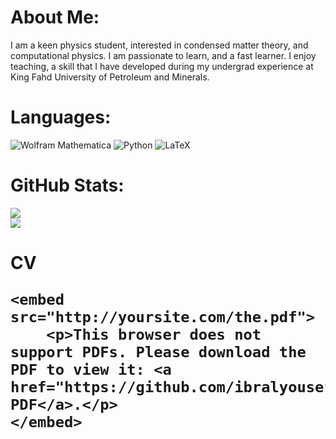 # About Me:
I am a keen physics student, interested in condensed matter theory, and computational physics. I am passionate to learn, and a fast learner. I enjoy teaching, a skill that I have developed during my undergrad experience at King Fahd University of Petroleum and Minerals.

# Languages:
![Wolfram Mathematica](https://img.shields.io/static/v1?style=for-the-badge&message=Wolfram+Mathematica&color=DD1100&logo=Wolfram+Mathematica&logoColor=FFFFFF&label=) ![Python](https://img.shields.io/static/v1?style=for-the-badge&message=Python&color=3776AB&logo=Python&logoColor=FFFFFF&label=) ![LaTeX](https://img.shields.io/static/v1?style=for-the-badge&message=LaTeX&color=008080&logo=LaTeX&logoColor=FFFFFF&label=)

# GitHub Stats:
![](https://github-readme-stats.vercel.app/api?username=ibralyousef&theme=dark&hide_border=false&include_all_commits=true&count_private=true)<br/>
![](https://github-readme-streak-stats.herokuapp.com/?user=ibralyousef&theme=dark&hide_border=false)<br/>
# CV <object data="https://github.com/ibralyousef/UnderGrad/blob/main/CV.pdf" type="application/pdf" width="700px" height="700px">
    <embed src="http://yoursite.com/the.pdf">
        <p>This browser does not support PDFs. Please download the PDF to view it: <a href="https://github.com/ibralyousef/UnderGrad/blob/main/CV.pdf">Download PDF</a>.</p>
    </embed>
</object>